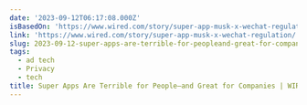 ```yaml
---
date: '2023-09-12T06:17:08.000Z'
isBasedOn: 'https://www.wired.com/story/super-app-musk-x-wechat-regulation/'
link: 'https://www.wired.com/story/super-app-musk-x-wechat-regulation/'
slug: 2023-09-12-super-apps-are-terrible-for-peopleand-great-for-companies-or-wired
tags:
  - ad tech
  - Privacy
  - tech
title: Super Apps Are Terrible for People—and Great for Companies | WIRED
---
```


